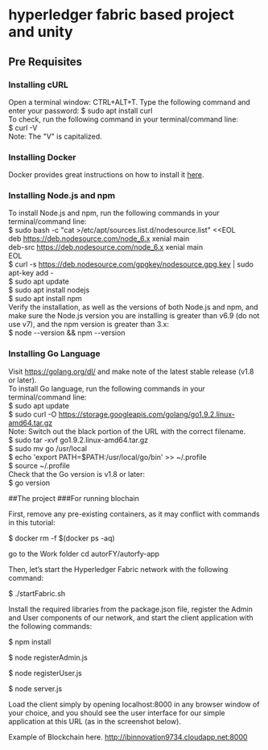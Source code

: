 # hyperledger fabric based project and unity

## Pre Requisites
### Installing cURL
Open a terminal window: CTRL+ALT+T.
Type the following command and enter your password:
$ sudo apt install curl <br/>
To check, run the following command in your terminal/command line:<br/>
$ curl -V <br/>
Note: The "V" is capitalized.<br/>
### Installing Docker
Docker provides great instructions on how to install it [here](https://docs.docker.com/install/linux/docker-ce/ubuntu/).<br/>
### Installing Node.js and npm
To install Node.js and npm, run the following commands in your terminal/command line:<br/>
$ sudo bash -c "cat >/etc/apt/sources.list.d/nodesource.list" <<EOL<br/>
deb https://deb.nodesource.com/node_6.x xenial main<br/>
deb-src https://deb.nodesource.com/node_6.x xenial main<br/>
EOL<br/>
$ curl -s https://deb.nodesource.com/gpgkey/nodesource.gpg.key | sudo apt-key add -<br/>
$ sudo apt update<br/>
$ sudo apt install nodejs<br/>
$ sudo apt install npm<br/>
Verify the installation, as well as  the versions of both Node.js and npm, and make sure the Node.js version you are installing is greater than v6.9 (do not use v7), and the npm version is greater than 3.x:<br/>
$ node --version && npm --version<br/>
### Installing Go Language<br/>
Visit https://golang.org/dl/ and make note of the latest stable release (v1.8 or later).<br/>
To install Go language, run the following commands in your terminal/command line:<br/>
$ sudo apt update<br/>
$ sudo curl -O https://storage.googleapis.com/golang/go1.9.2.linux-amd64.tar.gz <br/>
Note: Switch out the black portion of the URL with the correct filename.<br/>
$ sudo tar -xvf go1.9.2.linux-amd64.tar.gz<br/>
$ sudo mv go /usr/local<br/>
$ echo 'export PATH=$PATH:/usr/local/go/bin' >> ~/.profile<br/>
$ source ~/.profile<br/>
Check that the Go version is v1.8 or later:<br/>
$ go version<br/>

##The project 
###For running blochain 

First, remove any pre-existing containers, as it may conflict with commands in this tutorial:

$ docker rm -f $(docker ps -aq)

go to the Work folder
cd   autorFY/autorfy-app

Then, let’s start the Hyperledger Fabric network with the following command:

$ ./startFabric.sh

Install the required libraries from the package.json file, register the Admin and User components of our network, and start the client application with the following commands:

$ npm install

$ node registerAdmin.js

$ node registerUser.js

$ node server.js

Load the client simply by opening localhost:8000 in any browser window of your choice, and you should see the user interface for our simple application at this URL (as in the screenshot below).

Example of Blockchain here.   http://ibinnovation9734.cloudapp.net:8000 
